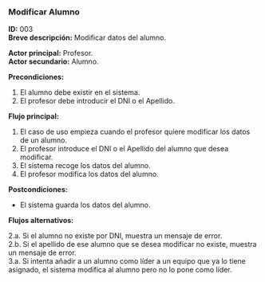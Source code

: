 ### Modificar Alumno  **ID:** 003  **Breve descripción:** Modificar datos del alumno.    **Actor principal:** Profesor.  **Actor secundario:** Alumno.    **Precondiciones:**1. El alumno debe existir en el sistema.  2. El profesor debe introducir el DNI o el Apellido.**Flujo principal:**1. El caso de uso empieza cuando el profesor quiere modificar los datos de un alumno.  2. El profesor introduce el DNI o el Apellido del alumno que desea modificar.   3. El sistema recoge los datos del alumno.  4. El profesor modifica los datos del alumno.**Postcondiciones:**- El sistema guarda los datos del alumno.**Flujos alternativos:**2.a. Si el alumno no existe por DNI, muestra un mensaje de error.  2.b. Si el apellido de ese alumno que se desea modificar no existe, muestra un mensaje de error.  3.a. Si intenta añadir a un alumno como líder a un equipo que ya lo tiene asignado, el sistema modifica al alumno pero no lo pone como líder.